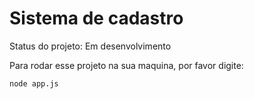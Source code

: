 <h1>Sistema de cadastro</h1>

Status do projeto: Em desenvolvimento

Para rodar esse projeto na sua maquina,  por favor digite:

```
node app.js
```
